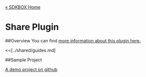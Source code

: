 [&#171; SDKBOX Home](http://sdkbox.com)

<h1>Share Plugin</h1>

##Overview
You can find [more information about this plugin here.](http://www.cocos2d-x.org/sdkbox/share)


<<[../shared/guides.md]


##Sample Project

[A demo project on github](https://github.com/sdkbox/sdkbox-sample-share)
